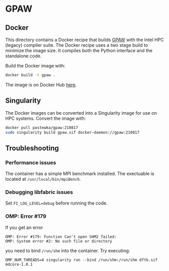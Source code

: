 # GPAW

## Docker

This directory contains a Docker recipe that builds [GPAW](https://wiki.fysik.dtu.dk/gpaw/) with the Intel HPC (legacy) compiler suite. The Docker recipe uses a two stage build to minimize the image size. It compiles both the Python interface and the standalone code.

Build the Docker image with:
```bash
docker build -t gpaw .
```

The image is on Docker Hub [here](https://hub.docker.com/repository/docker/pastewka/gpaw).

## Singularity

The Docker images can be converted into a Singularity image for use on HPC systems. Convert the image with:
```bash
docker pull pastewka/gpaw:210817
sudo singularity build gpaw.sif docker-daemon://gpaw:210817
```

## Troubleshooting

### Performance issues

The container has a simple MPI benchmark installed. The exectuable is located at `/usr/local/bin/mpiBench`.

### Debugging libfabric issues

Set `FI_LOG_LEVEL=debug` before running the code.

### OMP: Error #179

If you get an error
```
OMP: Error #179: Function Can't open SHM2 failed:
OMP: System error #2: No such file or directory
```
you need to bind `/run/shm` into the container. Try executing:
```
OMP_NUM_THREADS=4 singularity run --bind /run/shm:/run/shm dftb.sif mdcore-1.0.1
```
